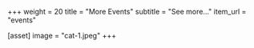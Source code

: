 +++
weight = 20
title = "More Events"
subtitle = "See more..."
item_url = "events"

[asset]
  image = "cat-1.jpeg"
+++
